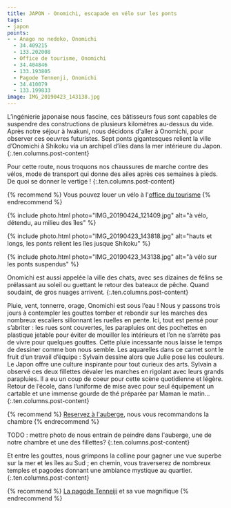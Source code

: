 ```yaml
---
title: JAPON - Onomichi, escapade en vélo sur les ponts
tags:
- japon
points:
- - Anago no nedoko, Onomichi
  - 34.409215
  - 133.202008
  - Office de tourisme, Onomichi
  - 34.404846
  - 133.193805
  - Pagode Tennenji, Onomichi
  - 34.410079
  - 133.199833
image: IMG_20190423_143138.jpg
---
```


L’ingénierie japonaise nous fascine, ces bâtisseurs fous sont capables de suspendre des constructions de plusieurs kilomètres au-dessus du vide. Après notre séjour à Iwakuni, nous décidons d'aller à Onomichi, pour observer ces oeuvres futuristes. Sept ponts gigantesques relient la ville d’Onomichi à Shikoku via un archipel d’iles dans la mer intérieure du Japon.
 {:.ten.columns.post-content}
 
<!--fin extrait-->


Pour cette route, nous troquons nos chaussures de marche contre des vélos, mode de transport qui donne des ailes après ces semaines à pieds. De quoi se donner le vertige !
{:.ten.columns.post-content}

{% recommend %}
Vous pouvez louer un vélo à l'[office du tourisme](https://maps.me/ge0?latlonzoom=821TtvS2hB&name=office%20du%20tourisme)
{% endrecommend %}

{% include photo.html photo="IMG_20190424_121409.jpg" alt="à vélo, détendu, au milieu des îles" %}

{% include photo.html photo="IMG_20190423_143818.jpg" alt="hauts et longs, les ponts relient les îles jusque Shikoku" %}

{% include photo.html photo="IMG_20190423_143138.jpg" alt="à vélo sur les ponts suspendus" %}

Onomichi est aussi appelée la ville des chats, avec ses dizaines de félins se prélassant au soleil ou guettant le retour des bateaux de pêche. Quand soudaint, de gros nuages arrivent.
{:.ten.columns.post-content}

Pluie, vent, tonnerre, orage, Onomichi est sous l’eau !
Nous y passons trois jours à contempler les gouttes tomber et rebondir sur les marches des nombreux escaliers sillonnant les ruelles en pente. Ici, tout est pensé pour s’abriter : les rues sont couvertes, les parapluies ont des pochettes en plastique jetable pour éviter de mouiller les intérieurs et l’on ne s’arrête pas de vivre pour quelques gouttes. Cette pluie incessante nous laisse le temps de dessiner comme bon nous semble. Les aquarelles dans ce carnet sont le fruit d’un travail d’équipe : Sylvain dessine alors que Julie pose les couleurs. Le Japon offre une culture inspirante pour tout curieux des arts. Sylvain a observé ces deux fillettes dévaler les marches en rigolant avec leurs grands parapluies. Il a eu un coup de coeur pour cette scène quotidienne et légère. Retour de l’école, dans l’uniforme de mise avec pour seul équipement un cartable et une immense gourde de thé préparée par Maman le matin…
{:.ten.columns.post-content}

{% recommend %}
[Reservez à l'auberge](https://www.booking.com/hotel/jp/onomichi-guest-house-anago-no-nedoko.html?aid=1595466&label=ppActionButton-cdb4851b95cb46f7de5ab9ec4786f7a7ea0fc7e), nous vous recommandons la chambre
{% endrecommend %}

TODO : mettre photo de nous entrain de peindre dans l'auberge, une de notre chambre et une des fillettes?
{:.ten.columns.post-content}

Et entre les gouttes, nous grimpons la colline pour gagner une vue superbe sur la mer et les îles au Sud ; en chemin, vous traverserez de nombreux temples et pagodes donnant une ambiance mystique au quartier.
{:.ten.columns.post-content}

{% recommend %}
[La pagode Tenneiji](https://www.google.com/maps/place/Tenneiji+3-Story+Pagoda/@34.4103727,133.1995611,18z/data=!4m8!1m2!3m1!2sTenneiji+3-Story+Pagoda!3m4!1s0x355101b3e8abffff:0x3a5900fed88c15ae!8m2!3d34.4100431!4d133.1998542) et sa vue magnifique
{% endrecommend %}
